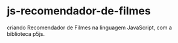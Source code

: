 # js-recomendador-de-filmes
criando Recomendador de Filmes na linguagem JavaScript, com a biblioteca p5js.
